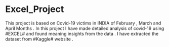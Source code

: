 # Excel_Project
This  project is based on Covid-19  victims in INDIA of  February , March and April Months . In this project I have made detailed analysis of covid-19 using #EXCEL# and found meaning insights from the data . I have extracted the dataset from #Kaggle# website .

